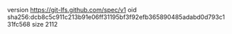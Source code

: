 version https://git-lfs.github.com/spec/v1
oid sha256:dcb8c5c911c213b91e06ff31195bf3f92efb365890485adabd0d793c131fc568
size 2112
